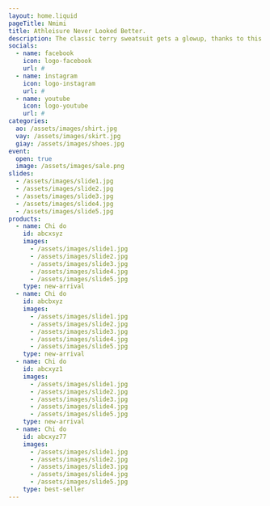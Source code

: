```yaml
---
layout: home.liquid
pageTitle: Nmimi
title: Athleisure Never Looked Better.
description: The classic terry sweatsuit gets a glowup, thanks to this Alto hoodie with a cropped silhouette and raw-edge details paired with matching sweatpants.
socials:
  - name: facebook
    icon: logo-facebook
    url: #
  - name: instagram
    icon: logo-instagram
    url: #
  - name: youtube
    icon: logo-youtube
    url: #
categories:
  ao: /assets/images/shirt.jpg
  vay: /assets/images/skirt.jpg
  giay: /assets/images/shoes.jpg
event:
  open: true
  image: /assets/images/sale.png
slides:
  - /assets/images/slide1.jpg
  - /assets/images/slide2.jpg
  - /assets/images/slide3.jpg
  - /assets/images/slide4.jpg
  - /assets/images/slide5.jpg
products:
  - name: Chi do
    id: abcxsyz
    images:
      - /assets/images/slide1.jpg
      - /assets/images/slide2.jpg
      - /assets/images/slide3.jpg
      - /assets/images/slide4.jpg
      - /assets/images/slide5.jpg
    type: new-arrival
  - name: Chi do
    id: abcbxyz
    images:
      - /assets/images/slide1.jpg
      - /assets/images/slide2.jpg
      - /assets/images/slide3.jpg
      - /assets/images/slide4.jpg
      - /assets/images/slide5.jpg
    type: new-arrival
  - name: Chi do
    id: abcxyz1
    images:
      - /assets/images/slide1.jpg
      - /assets/images/slide2.jpg
      - /assets/images/slide3.jpg
      - /assets/images/slide4.jpg
      - /assets/images/slide5.jpg
    type: new-arrival
  - name: Chi do
    id: abcxyz77
    images:
      - /assets/images/slide1.jpg
      - /assets/images/slide2.jpg
      - /assets/images/slide3.jpg
      - /assets/images/slide4.jpg
      - /assets/images/slide5.jpg
    type: best-seller
---
```

